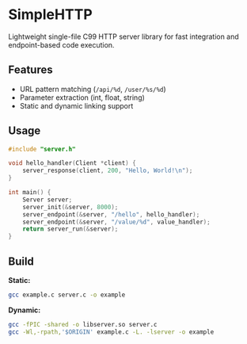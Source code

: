 # SimpleHTTP

Lightweight single-file C99 HTTP server library for fast integration and endpoint-based code execution.

## Features

- URL pattern matching (`/api/%d`, `/user/%s/%d`)
- Parameter extraction (int, float, string)
- Static and dynamic linking support

## Usage

```c
#include "server.h"

void hello_handler(Client *client) {
    server_response(client, 200, "Hello, World!\n");
}

int main() {
    Server server;
    server_init(&server, 8000);
    server_endpoint(&server, "/hello", hello_handler);
    server_endpoint(&server, "/value/%d", value_handler);
    return server_run(&server);
}
```

## Build

**Static:**
```bash
gcc example.c server.c -o example
```

**Dynamic:**
```bash
gcc -fPIC -shared -o libserver.so server.c
gcc -Wl,-rpath,'$ORIGIN' example.c -L. -lserver -o example
```
